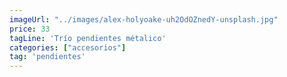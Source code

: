 ```yaml
---
imageUrl: "../images/alex-holyoake-uh2OdOZnedY-unsplash.jpg"
price: 33
tagLine: 'Trío pendientes métalico'
categories: ["accesorios"]
tag: 'pendientes'
---
```

